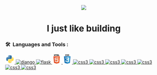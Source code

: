 <p align="center" style="padding-bottom:0; margin-bottom:0;">
    <img src="https://readme-typing-svg.herokuapp.com/?lines=Python+Backend+Developer&font=Fira%20Code&center=true&width=380&height=50">
</p>

<h1 align="center">I just like building</h1>

### 🛠 &nbsp;Languages and Tools :
<p align="left"> 
<a href="https://www.python.org" target="_blank" rel="noreferrer"> <img src="https://raw.githubusercontent.com/devicons/devicon/master/icons/python/python-original.svg" alt="python" width="30" height="30"/> </a> 
<a href="https://www.djangoproject.com" target="_blank" rel="noreferrer"> <img src="https://upload.wikimedia.org/wikipedia/commons/7/75/Django_logo.svg" alt="django" width="90" height="30"/> </a> 
<a href="https://flask.palletsprojects.com/en/2.2.x/" target="_blank" rel="noreferrer"> <img src="https://i0.wp.com/www.jumpingrivers.com/blog/python-api-deployment-rstudio-flask/flask.png?w=400&ssl=1" alt="flask" width="50" height="30"/> </a> 
<a href="https://www.w3.org/html/" target="_blank" rel="noreferrer"> <img src="https://raw.githubusercontent.com/devicons/devicon/master/icons/html5/html5-original-wordmark.svg" alt="html5" width="30" height="30"/> </a> 
<a href="https://www.w3schools.com/css/" target="_blank" rel="noreferrer"> <img src="https://raw.githubusercontent.com/devicons/devicon/master/icons/css3/css3-original-wordmark.svg" alt="css3" width="30" height="30"/> </a>
<a href="https://en.wikipedia.org/wiki/Ubuntu" target="_blank" rel="noreferrer"> <img src="https://en.wikipedia.org/wiki/Ubuntu#/media/File:Ubuntu-logo-2022.svg" alt="css3" width="30" height="30"/> </a>
<a href="https://en.wikipedia.org/wiki/Git" target="_blank" rel="noreferrer"> <img src="https://en.wikipedia.org/wiki/Git#/media/File:Git-logo.svg" alt="css3" width="30" height="30"/> </a>
<a href="https://www.docker.com" target="_blank" rel="noreferrer"> <img src="https://ru.wikipedia.org/wiki/Docker#/media/%D0%A4%D0%B0%D0%B9%D0%BB:Docker_(container_engine)_logo.svg" alt="css3" width="30" height="30"/> </a>
<a href="https://en.wikipedia.org/wiki/Visual_Studio_Code" target="_blank" rel="noreferrer"> <img src="https://en.wikipedia.org/wiki/Visual_Studio_Code#/media/File:Visual_Studio_Code_1.35_icon.svg" alt="css3" width="30" height="30"/> </a>
<a href="https://en.wikipedia.org/wiki/PHP" target="_blank" rel="noreferrer"> <img src="https://en.wikipedia.org/wiki/PHP#/media/File:PHP-logo.svg" alt="css3" width="30" height="30"/> </a>
<a href="https://devdocs.magento.com" target="_blank" rel="noreferrer"> <img src="https://ru.wikipedia.org/wiki/Adobe#/media/%D0%A4%D0%B0%D0%B9%D0%BB:Adobe_Corporate_logo.svg" alt="css3" width="30" height="30"/> </a>
<a href="https://en.wikipedia.org/wiki/WordPress" target="_blank" rel="noreferrer"> <img src="https://en.wikipedia.org/wiki/WordPress#/media/File:WordPress_logo.svg" alt="css3" width="30" height="30"/> </a>





<!--
**Kostiantyn-Liapkalo/Kostiantyn-Liapkalo** is a ✨ _special_ ✨ repository because its `README.md` (this file) appears on your GitHub profile.

Here are some ideas to get you started:

- 🔭 I’m currently working on ...
- 🌱 I’m currently learning ...
- 👯 I’m looking to collaborate on ...
- 🤔 I’m looking for help with ...
- 💬 Ask me about ...
- 📫 How to reach me: ...
- 😄 Pronouns: ...
- ⚡ Fun fact: ...
-->
